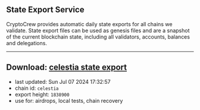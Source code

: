 ## State Export Service
CryptoCrew provides automatic daily state exports for all chains we validate. State export files can be used as genesis files and are a snapshot of the current blockchain state, including all validators, accounts, balances and delegations.

---
**Download: [celestia state export](https://dl-eu2.ccvalidators.com/SERVICE/celestia/celestia_export_1838900.json)**
---

- last updated: Sun Jul 07 2024 17:32:57
- chain id: `celestia`
- export height: `1838900`
- use for: airdrops, local tests, chain recovery
